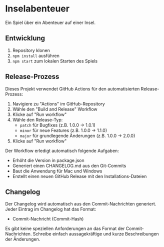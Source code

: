 # Inselabenteuer

Ein Spiel über ein Abenteuer auf einer Insel.

## Entwicklung

1. Repository klonen
2. `npm install` ausführen
3. `npm start` zum lokalen Starten des Spiels

## Release-Prozess

Dieses Projekt verwendet GitHub Actions für den automatisierten Release-Prozess:

1. Navigiere zu "Actions" im GitHub-Repository
2. Wähle den "Build and Release" Workflow
3. Klicke auf "Run workflow"
4. Wähle den Release-Typ:
   - `patch` für Bugfixes (z.B. 1.0.0 -> 1.0.1)
   - `minor` für neue Features (z.B. 1.0.0 -> 1.1.0)
   - `major` für grundlegende Änderungen (z.B. 1.0.0 -> 2.0.0)
5. Klicke auf "Run workflow"

Der Workflow erledigt automatisch folgende Aufgaben:
- Erhöht die Version in package.json
- Generiert einen CHANGELOG.md aus den Git-Commits
- Baut die Anwendung für Mac und Windows
- Erstellt einen neuen GitHub Release mit den Installations-Dateien

## Changelog

Der Changelog wird automatisch aus den Commit-Nachrichten generiert. Jeder Eintrag im Changelog hat das Format:
- Commit-Nachricht (Commit-Hash)

Es gibt keine speziellen Anforderungen an das Format der Commit-Nachrichten. Schreibe einfach aussagekräftige und kurze Beschreibungen der Änderungen.
